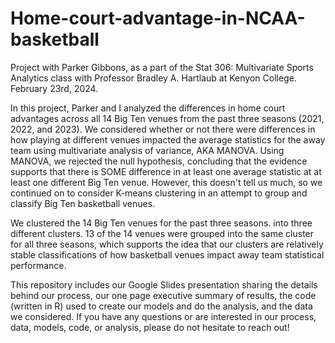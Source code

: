 # Home-court-advantage-in-NCAA-basketball

Project with Parker Gibbons, as a part of the Stat 306: Multivariate Sports Analytics class with Professor Bradley A. Hartlaub at Kenyon College. February 23rd, 2024.

In this project, Parker and I analyzed the differences in home court advantages across all 14 Big Ten venues from the past three seasons (2021, 2022, and 2023). We considered whether or not there were differences in how playing at different venues impacted the average statistics for the away team using multivariate analysis of variance, AKA MANOVA. Using MANOVA, we rejected the null hypothesis, concluding that the evidence supports that there is SOME difference in at least one average statistic at at least one different Big Ten venue. However, this doesn't tell us much, so we continued on to consider K-means clustering in an attempt to group and classify Big Ten basketball venues. 

We clustered the 14 Big Ten venues for the past three seasons. into three different clusters. 13 of the 14 venues were grouped into the same cluster for all three seasons, which supports the idea that our clusters are relatively stable classifications of how basketball venues impact away team statistical performance. 

This repository includes our Google Slides presentation sharing the details behind our process, our one page executive summary of results, the code (written in R) used to create our models and do the analysis, and the data we considered. If you have any questions or are interested in our process, data, models, code, or analysis, please do not hesitate to reach out!

